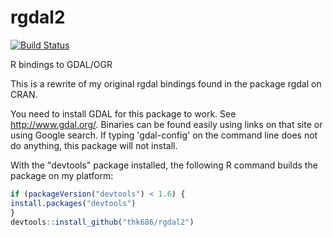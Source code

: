 rgdal2
======

[![Build Status](https://travis-ci.org/thk686/rgdal2.png?branch=master)](https://travis-ci.org/thk686/rgdal2)

R bindings to GDAL/OGR

This is a rewrite of my original rgdal bindings found in the package rgdal on CRAN.

You need to install GDAL for this package to work. See http://www.gdal.org/. Binaries can be
found easily using links on that site or using Google search. If typing 'gdal-config' on the
command line does not do anything, this package will not install.

With the "devtools" package installed, the following R command builds the package on my platform: 

``` r
if (packageVersion("devtools") < 1.6) {
install.packages("devtools")
}
devtools::install_github("thk686/rgdal2")
```
